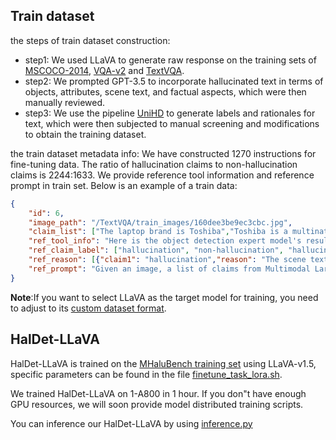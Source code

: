 ## Train dataset

the steps of train dataset construction:
- step1: We used LLaVA to generate raw response on the training sets of [MSCOCO-2014](https://cocodataset.org/), [VQA-v2](https://visualqa.org/) and [TextVQA](https://textvqa.org/dataset/).
- step2: We prompted GPT-3.5 to incorporate hallucinated text in terms of objects, attributes, scene text, and factual aspects, which were then manually reviewed.
- step3: We use the pipeline [UniHD](https://arxiv.org/abs/2402.03190) to generate labels and rationales for text, which were then subjected to manual screening and modifications to obtain the training dataset.

the train dataset metadata info:
We have constructed 1270 instructions for fine-tuning data. The ratio of hallucination claims to non-hallucination claims is 2244:1633. We provide reference tool information and reference prompt in train set. Below is an example of a train data:

```json
{
    "id": 6,
    "image_path": "/TextVQA/train_images/160dee3be9ec3cbc.jpg",
    "claim_list": ["The laptop brand is Toshiba","Toshiba is a multinational conglomerate with a rich history","Toshiba was founded in 1885"],
    "ref_tool_info": "Here is the object detection expert model's result: laptop [0.003, 0.001, 0.996, 0.996] \nHere is the scene text recognition expert model's result: ANNIVERSARY [0.065, 0.638, 0.952, 0.826] TONGFaNG [0.462, 0.523, 0.575, 0.542] \nHere is the external knowledge: 1. Toshiba Corporation (株式会社東芝, Kabushikigaisha Tōshiba, English: /təˈʃiːbə, tɒ-, toʊ-/) is a Japanese multinational electronics company headquartered in Minato, Tokyo, Japan. 2. Toshiba's early history has two strands: One is",
    "ref_claim_label": ["hallucination", "non-hallucination", "hallucination"],
    "ref_reason": [{"claim1": "hallucination","reason": "The scene text recognition expert model's result shows the text 'TONGFANG' on the laptop, not Toshiba. Therefore, there's a hallucination."},{"claim2": "non-hallucination","reason": "Based on the external knowledge provided, Toshiba is indeed a multinational conglomerate with a rich history. Therefore, there's no hallucination."},{"claim3": "hallucination","reason": "According to the external knowledge, Toshiba was founded in 1939 by the merger of Shibaura Seisakusho and Tokyo Denki, not in 1885. Therefore, there's a hallucination."}],
    "ref_prompt": "Given an image, a list of claims from Multimodal Large Language Models and some supplementary information by external tools, you are required to judge whether each claim in the list conflicts with the image, following these rules: \n1. You must carefully judge from four aspects, including the object, attributes, scene text and fact.\n2. You must carefully utilize supplementary information.\n3. You must carefully judge whether the visual information in the image conflicts with each claim. If there is a conflict, the result for that claim is labeled as 'hallucination'; otherwise, it is labeled as 'non-hallucination'.\n4. Finally, You MUST only respond in a dictionary format. DO NOT RESPOND WITH ANYTHING ELSE.\n"
}
```

**Note**:If you want to select LLaVA as the target model for training, you need to adjust to its [custom dataset format](https://github.com/haotian-liu/LLaVA/blob/main/docs/Finetune_Custom_Data.md).



## HalDet-LLaVA

HalDet-LLaVA is trained on the [MHaluBench training set](https://huggingface.co/datasets/openkg/MHaluBench/blob/main/MHaluBench_train.json) using LLaVA-v1.5, specific parameters can be found in the file [finetune_task_lora.sh](https://github.com/zjunlp/EasyDetect/blob/main/HalDet-LLaVA/finetune_task_lora.sh).

We trained HalDet-LLaVA on 1-A800 in 1 hour. If you don"t have enough GPU resources, we will soon provide model distributed training scripts.

You can inference our HalDet-LLaVA by using [inference.py](https://github.com/zjunlp/EasyDetect/blob/main/HalDet-LLaVA/inference.py)







